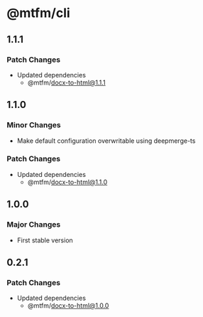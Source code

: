# @mtfm/cli

## 1.1.1

### Patch Changes

- Updated dependencies
  - @mtfm/docx-to-html@1.1.1

## 1.1.0

### Minor Changes

- Make default configuration overwritable using deepmerge-ts

### Patch Changes

- Updated dependencies
  - @mtfm/docx-to-html@1.1.0

## 1.0.0

### Major Changes

- First stable version

## 0.2.1

### Patch Changes

- Updated dependencies
  - @mtfm/docx-to-html@1.0.0
